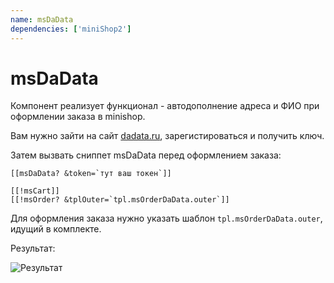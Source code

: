 ```yaml
---
name: msDaData
dependencies: ['miniShop2']
---
```


# msDaData

Компонент реализует функционал - автодополнение адреса и ФИО при оформлении заказа в minishop.

Вам нужно зайти на сайт [dadata.ru](http://dadata.ru), зарегистироваться и получить ключ.

Затем вызвать сниппет msDaData перед оформлением заказа:

```modx
[[msDaData? &token=`тут ваш токен`]]

[[!msCart]]
[[!msOrder? &tplOuter=`tpl.msOrderDaData.outer`]]
```

Для оформления заказа нужно указать шаблон `tpl.msOrderDaData.outer`, идущий в комплекте.

Результат:

![Результат](https://file.modx.pro/files/3/9/d/39d379ec493cf148e0b190cdf8ca8812.png)
